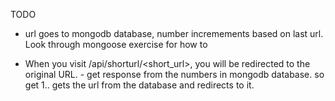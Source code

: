 TODO

- url goes to mongodb database, number incremements based on last url. Look through mongoose exercise for how to

- When you visit /api/shorturl/<short_url>, you will be redirected to the original URL. - get response from the numbers in mongodb database. so get 1.. gets the url from the database and redirects to it.
